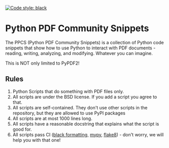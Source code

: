 [![Code style: black](https://img.shields.io/badge/code%20style-black-000000.svg)](https://github.com/psf/black)

# Python PDF Community Snippets

The PPCS (Python PDF Community Snippets) is a collection of Python code snippets
that show how to use Python to interact with PDF documents - reading, writing,
analyzing, and modifying. Whatever you can imagine.

This is NOT only limited to PyPDF2!

## Rules

1. Python Scripts that do something with PDF files only.
2. All scripts are under the BSD license. If you add a script you agree to that.
3. All scripts are self-contained. They don't use other scripts in the repository, but they are allowed to use PyPI packages
4. All scripts are at most 1000 lines long.
5. All scripts have a reasonable docstring that explains what the script is good for.
6. All scripts pass CI ([black formatting](https://pypi.org/project/black/), [mypy](https://pypi.org/project/mypy/), [flake8](https://pypi.org/project/flake8/)) - don't worry, we will help you with that one!
